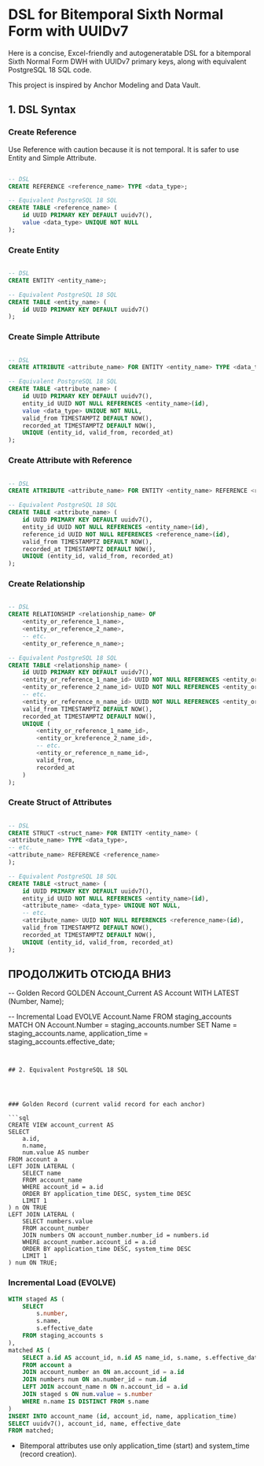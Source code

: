 # DSL for Bitemporal Sixth Normal Form with UUIDv7

Here is a concise, Excel-friendly and autogeneratable DSL for a bitemporal Sixth Normal Form DWH with UUIDv7 primary keys, along with equivalent PostgreSQL 18 SQL code.

This project is inspired by Anchor Modeling and Data Vault.

## 1. DSL Syntax


### Create Reference
Use Reference with caution because it is not temporal. It is safer to use Entity and Simple Attribute.

```sql

-- DSL
CREATE REFERENCE <reference_name> TYPE <data_type>;

-- Equivalent PostgreSQL 18 SQL
CREATE TABLE <reference_name> (
    id UUID PRIMARY KEY DEFAULT uuidv7(),
    value <data_type> UNIQUE NOT NULL
);

```

### Create Entity

```sql

-- DSL
CREATE ENTITY <entity_name>;

-- Equivalent PostgreSQL 18 SQL
CREATE TABLE <entity_name> (
    id UUID PRIMARY KEY DEFAULT uuidv7()
);

```

### Create Simple Attribute

```sql

-- DSL
CREATE ATTRIBUTE <attribute_name> FOR ENTITY <entity_name> TYPE <data_type>;

-- Equivalent PostgreSQL 18 SQL
CREATE TABLE <attribute_name> (
    id UUID PRIMARY KEY DEFAULT uuidv7(),
    entity_id UUID NOT NULL REFERENCES <entity_name>(id),
    value <data_type> UNIQUE NOT NULL,
    valid_from TIMESTAMPTZ DEFAULT NOW(),
    recorded_at TIMESTAMPTZ DEFAULT NOW(),
    UNIQUE (entity_id, valid_from, recorded_at)
);

```

### Create Attribute with Reference

```sql

-- DSL
CREATE ATTRIBUTE <attribute_name> FOR ENTITY <entity_name> REFERENCE <reference_name>;

-- Equivalent PostgreSQL 18 SQL
CREATE TABLE <attribute_name> (
    id UUID PRIMARY KEY DEFAULT uuidv7(),
    entity_id UUID NOT NULL REFERENCES <entity_name>(id),
    reference_id UUID NOT NULL REFERENCES <reference_name>(id),
    valid_from TIMESTAMPTZ DEFAULT NOW(),
    recorded_at TIMESTAMPTZ DEFAULT NOW(),
    UNIQUE (entity_id, valid_from, recorded_at)
);

```

### Create Relationship

```sql

-- DSL
CREATE RELATIONSHIP <relationship_name> OF
    <entity_or_reference_1_name>, 
    <entity_or_reference_2_name>,
    -- etc.
    <entity_or_reference_n_name>;

-- Equivalent PostgreSQL 18 SQL
CREATE TABLE <relationship_name> (
    id UUID PRIMARY KEY DEFAULT uuidv7(),
    <entity_or_reference_1_name_id> UUID NOT NULL REFERENCES <entity_or_reference_1_name>(id),
    <entity_or_reference_2_name_id> UUID NOT NULL REFERENCES <entity_or_reference_2_name>(id),
    -- etc.
    <entity_or_reference_n_name_id> UUID NOT NULL REFERENCES <entity_or_reference_n_name>(id),
    valid_from TIMESTAMPTZ DEFAULT NOW(),
    recorded_at TIMESTAMPTZ DEFAULT NOW(),
    UNIQUE (
        <entity_or_reference_1_name_id>, 
        <entity_or_kreference_2_name_id>,
        -- etc.
        <entity_or_reference_n_name_id>,
        valid_from,
        recorded_at
    )
);

```

### Create Struct of Attributes

```sql

-- DSL
CREATE STRUCT <struct_name> FOR ENTITY <entity_name> (
<attribute_name> TYPE <data_type>,
-- etc.
<attribute_name> REFERENCE <reference_name>
);

-- Equivalent PostgreSQL 18 SQL
CREATE TABLE <struct_name> (
    id UUID PRIMARY KEY DEFAULT uuidv7(),
    entity_id UUID NOT NULL REFERENCES <entity_name>(id),
    <attribute_name> <data_type> UNIQUE NOT NULL,
    -- etc.
    <attribute_name> UUID NOT NULL REFERENCES <reference_name>(id),
    valid_from TIMESTAMPTZ DEFAULT NOW(),
    recorded_at TIMESTAMPTZ DEFAULT NOW(),
    UNIQUE (entity_id, valid_from, recorded_at)
);

```


## ПРОДОЛЖИТЬ ОТСЮДА ВНИЗ


-- Golden Record
GOLDEN Account_Current AS
    Account WITH LATEST (Number, Name);

-- Incremental Load
EVOLVE Account.Name
    FROM staging_accounts
    MATCH ON Account.Number = staging_accounts.number
    SET Name = staging_accounts.name, application_time = staging_accounts.effective_date;
```


## 2. Equivalent PostgreSQL 18 SQL




### Golden Record (current valid record for each anchor)

```sql
CREATE VIEW account_current AS
SELECT
    a.id,
    n.name,
    num.value AS number
FROM account a
LEFT JOIN LATERAL (
    SELECT name
    FROM account_name
    WHERE account_id = a.id
    ORDER BY application_time DESC, system_time DESC
    LIMIT 1
) n ON TRUE
LEFT JOIN LATERAL (
    SELECT numbers.value
    FROM account_number
    JOIN numbers ON account_number.number_id = numbers.id
    WHERE account_number.account_id = a.id
    ORDER BY application_time DESC, system_time DESC
    LIMIT 1
) num ON TRUE;
```


### Incremental Load (EVOLVE)

```sql
WITH staged AS (
    SELECT
        s.number,
        s.name,
        s.effective_date
    FROM staging_accounts s
),
matched AS (
    SELECT a.id AS account_id, n.id AS name_id, s.name, s.effective_date
    FROM account a
    JOIN account_number an ON an.account_id = a.id
    JOIN numbers num ON an.number_id = num.id
    LEFT JOIN account_name n ON n.account_id = a.id
    JOIN staged s ON num.value = s.number
    WHERE n.name IS DISTINCT FROM s.name
)
INSERT INTO account_name (id, account_id, name, application_time)
SELECT uuidv7(), account_id, name, effective_date
FROM matched;
```


- Bitemporal attributes use only application_time (start) and system_time (record creation).

